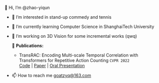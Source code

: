 👋 Hi, I’m @zhao-yiqun

- 👀 I’m interested in stand-up commedy and tennis

- 🌱 I’m currently learning Computer Science in ShanghaiTech University

- 💞️ I’m working on 3D Vision for some incremental works (qwq)
  
  🌱 **Publications:**
  
  * TransRAC: Encoding Multi-scale Temporal Correlation with Transformers for Repetitive Action Counting `CVPR 2022`   
    [Code](https://github.com/SvipRepetitionCounting/TransRAC) | [Paper](https://arxiv.org/abs/2204.01018) | [Oral Presentation](https://www.youtube.com/watch?v=SFpUS9mHHpk)

- 📫 How to reach me goatzyq@163.com
